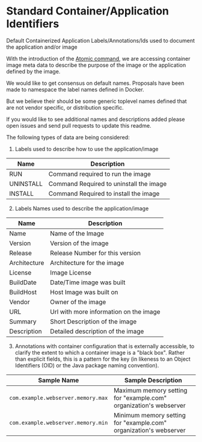 # Standard Container/Application Identifiers
Default Containerized Application Labels/Annotations/Ids used to document the application and/or image

With the introduction of the [Atomic command](http://developerblog.redhat.com/2015/04/21/introducing-the-atomic-command/), we are accessing container image meta data to describe the purpose of the image or the application defined by the image.

We would like to get consensus on default names.  Proposals have been made to namespace the label names defined
in Docker.  

But we believe their should be some generic toplevel names defined that are not vendor specific, or
distribution specific.  

If you would like to see additional names and descriptions added please open issues and send pull requests to update this readme.

The following types of data are being considered:

1. Labels used to describe how to use the application/image

 | Name        | Description                            |
 |-------------|----------------------------------------|
 | RUN         | Command required to run the image|
 | UNINSTALL   | Command Required to uninstall the image|
 | INSTALL     | Command Required to install the image|

2. Labels Names used to describe the application/image

 | Name        | Description                            |
 |-------------|----------------------------------------|
 | Name        | Name of the Image|
 | Version     | Version of the image|
 | Release     | Release Number for this version|
 | Architecture| Architecture for the image|
 | License     | Image License|
 | BuildDate  | Date/Time image was built|
 | BuildHost  | Host Image was built on|
 | Vendor      | Owner of the image| 
 | URL         | Url with more information on the image|
 | Summary     | Short Description of the image|
 | Description | Detailed description of the image|

3. Annotations with container configuration that is externally accessible, to clarify the extent to which a container image is a "black box". Rather than explicit fields, this is a pattern for the key (in likeness to an Object Identifiers (OID) or the Java package naming convention).

 | Sample Name        | Sample Description              |
 |--------------------|---------------------------------|
 | `com.example.webserver.memory.max` | Maximum memory setting for "example.com" organization's webserver |
 | `com.example.webserver.memory.min` | Minimum memory setting for "example.com" organization's webserver |

